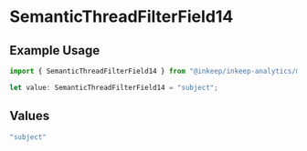 # SemanticThreadFilterField14

## Example Usage

```typescript
import { SemanticThreadFilterField14 } from "@inkeep/inkeep-analytics/models/components";

let value: SemanticThreadFilterField14 = "subject";
```

## Values

```typescript
"subject"
```